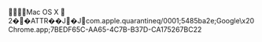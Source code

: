     Mac OS X     
   2   �      �                                      ATTR       �   �   J                  �   J  com.apple.quarantine q/0001;5485ba2e;Google\x20Chrome.app;7BEDF65C-AA65-4C7B-B37D-CA175267BC22 
